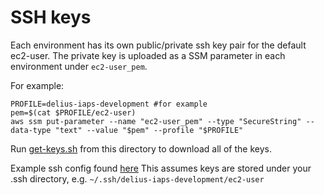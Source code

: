 # SSH keys

Each environment has its own public/private ssh key pair for the default ec2-user.
The private key is uploaded as a SSM parameter in each environment under `ec2-user_pem`.

For example:

```shell
PROFILE=delius-iaps-development #for example
pem=$(cat $PROFILE/ec2-user)
aws ssm put-parameter --name "ec2-user_pem" --type "SecureString" --data-type "text" --value "$pem" --profile "$PROFILE"
```

Run [get-keys.sh](get-keys.sh) from this directory to download all of the keys.

Example ssh config found [here](https://github.com/ministryofjustice/dso-useful-stuff/blob/main/.ssh/config)
This assumes keys are stored under your .ssh directory, e.g. `~/.ssh/delius-iaps-development/ec2-user`
